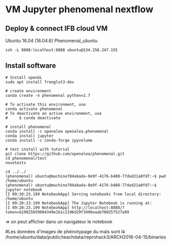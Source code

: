 # VM Jupyter phenomenal nextflow

## Deploy & connect IFB cloud VM 

 Ubuntu 16.04 (16.04.6) Phenomenal_ubuntu
 
```
ssh -L 8888:localhost:8888 ubuntu@134.158.247.155
```

## Install software

```
# Install openGL
sudo apt install freeglut3-dev 

# create environment
conda create -n phenomenal python=2.7

# To activate this environment, use
conda activate phenomenal
# To deactivate an active environment, use
#     $ conda deactivate

# install phenomenal
conda install -c openalea openalea.phenomenal
conda install jupyter
conda install -c conda-forge ipyvolume

# test install with tutorial
git clone https://github.com/openalea/phenomenal.git
cd phenomenal/test
nosetests

cd ../../
(phenomenal) ubuntu@machine784abada-0e9f-4176-b408-77dad21a0fd7:~$ pwd
/home/ubuntu
(phenomenal) ubuntu@machine784abada-0e9f-4176-b408-77dad21a0fd7:~$ jupyter notebook
[I 09:20:23.199 NotebookApp] Serving notebooks from local directory: /home/ubuntu
[I 09:20:23.199 NotebookApp] The Jupyter Notebook is running at:
[I 09:20:23.199 NotebookApp] http://localhost:8888/?token=b19825b59604349e1b1c2196d29f3496eaab760257527a99
```
=> on peut afficher dans un navigateur le notebook

#Les données d'images de phénotypage du maïs sont là
/home/ubuntu/data/public/teachdata/reprohack3/ARCH2016-04-15/binaries

